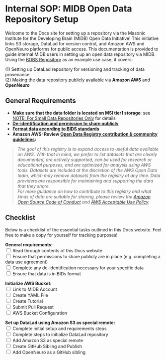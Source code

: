 # Internal SOP: MIDB Open Data Repository Setup

Welcome to the Docs site for setting up a repository via the Masonic Institute for the Developing Brain (MIDB) Open Data Initiative! This initiative links S3 storage, DataLad for version control, and Amazon AWS and OpenNeuro platforms for public access. This documentation is provided to guide internal MIDB users in setting up an open data repository via MIDB. Using the [BOBS Repository](https://bobsrepository.readthedocs.io) as an example use case, it covers:

(1) Setting up DataLad repository for versioning and tracking of data provenance        
(2) Making the data repository publicly available via **Amazon AWS** and **OpenNeuro**        

## General Requirements
- **Make sure that the data folder is located on MSI tier1 storage**: see [NOTE: For Small Data Repositories Only](datalad-init.md#note-for-small-data-repositories-only) for details
- **[De-identification and permission to share publicly](dataprep.md#de-identification-and-permission-to-share-publicly)**        
- **[Format data according to BIDS standards](dataprep.md#bids-standard)**        
- **Amazon AWS: Review [Open Data Registry contribution & community guidelines](https://github.com/awslabs/open-data-registry/blob/main/CONTRIBUTING.md):**        
> *The goal of this registry is to expand access to useful data available on AWS. With that in mind, we prefer to list datasets that are clearly documented, are actively supported, can be used for research or educational purposes, and are optimized for analysis using AWS tools. Datasets are included at the discretion of the AWS Open Data team, which may remove datasets from the registry at any time. Data providers are responsible for maintaining and supporting the data that they share.*     
> *For more guidance on how to contribute to this registry and what kinds of data are suitable for sharing, please review the [Amazon Open Source Code of Conduct](https://aws.github.io/code-of-conduct) and [AWS Acceptable Use Policy](https://aws.amazon.com/aup/).*

## Checklist

Below is a checklist of the essential tasks outlined in this Docs website. Feel free to make a copy for yourself for tracking purposes!

**General requirements:**       
<input type="checkbox"> Read through contents of this Docs website      
<input type="checkbox"> Ensure that permissions to share publicly are in place (e.g. completing a data use agreement)       
<input type="checkbox"> Complete any de-identification necessary for your specific data     
<input type="checkbox"> Ensure that data is in BIDs format  

**Initialize AWS Bucket:**      
<input type="checkbox"> Link to MIDB Account                    
<input type="checkbox"> Create YAML File        
<input type="checkbox"> Create Tutorial     
<input type="checkbox"> Submit Pull Request     
<input type="checkbox"> AWS Bucket Configuration

**Set up DataLad using Amazon S3 as special remote:**  
<input type="checkbox"> Complete initial setup and requirements steps  
<input type="checkbox"> Complete steps to initialize DataLad repository  
<input type="checkbox"> Add Amazon S3 as special remote         
<input type="checkbox"> Create GitHub Sibling and Publish       
<input type="checkbox"> Add OpenNeuro as a GitHub sibling   
